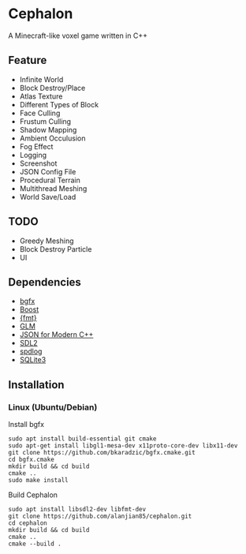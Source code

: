 # Cephalon
A Minecraft-like voxel game written in C++

## Feature
* Infinite World
* Block Destroy/Place
* Atlas Texture
* Different Types of Block
* Face Culling
* Frustum Culling
* Shadow Mapping
* Ambient Occulusion
* Fog Effect
* Logging
* Screenshot
* JSON Config File
* Procedural Terrain
* Multithread Meshing
* World Save/Load

## TODO
* Greedy Meshing
* Block Destroy Particle
* UI

## Dependencies
* [bgfx](https://bkaradzic.github.io/bgfx/index.html)
* [Boost](https://www.boost.org/)
* [{fmt}](https://github.com/fmtlib/fmt)
* [GLM](https://glm.g-truc.net/)
* [JSON for Modern C++](https://json.nlohmann.me/)
* [SDL2](https://www.libsdl.org/index.php)
* [spdlog](https://github.com/gabime/spdlog)
* [SQLite3](https://www.sqlite.org/index.html)

## Installation
### Linux (Ubuntu/Debian)
Install bgfx
```
sudo apt install build-essential git cmake
sudo apt-get install libgl1-mesa-dev x11proto-core-dev libx11-dev
git clone https://github.com/bkaradzic/bgfx.cmake.git 
cd bgfx.cmake
mkdir build && cd build
cmake ..
sudo make install
```
Build Cephalon
```
sudo apt install libsdl2-dev libfmt-dev
git clone https://github.com/alanjian85/cephalon.git
cd cephalon
mkdir build && cd build
cmake ..
cmake --build .
```